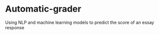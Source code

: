 # Automatic-grader

Using NLP and machine learning models to predict the score of an essay response 
